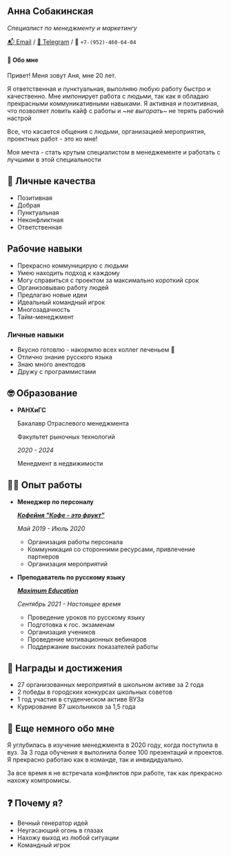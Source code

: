 ## Анна Собакинская 
*Специалист по менеджменту и маркетингу*

[📬 Email](a31a10a02@mail.ru)
/ [💬 Telegram](https://t.me/coffanya)
/ 📲 `+7-(952)-460-64-04`

#### 👋 Обо мне
Привет! Меня зовут Аня, мне 20 лет.

Я ответственная и пунктуальная, выполняю любую работу быстро и качественно. Мне импонирует работа с людьми, так как я обладаю прекрасными коммуникативными навыками. Я активная и позитивная, что позволяет ловить кайф с работы и ~_не выгорать_~ не терять рабочий настрой  

Все, что касается общения с людьми, организацией мероприятия, проектных работ - это ко мне!

Моя мечта - стать крутым специалистом в менеджементе и работать с лучшими в этой специальности

## 💪 Личные качества 
- Позитивная
- Добрая
- Пунктуальная
- Неконфликтная
- Ответственная 


## Рабочие навыки
- Прекрасно коммуницирую с людьми 
- Умею находить подход к каждому
- Могу справиться с проектом за максимально короткий срок 
- Организовываю работу людей 
- Предлагаю новые идеи 
- Идеальный командный игрок 
- Многозадачность 
- Тайм-менеджмент


### Личные навыки 
- Вкусно готовлю - накормлю всех коллег печеньем 🍪
- Отлично знание русского языка
- Знаю много анектодов
- Дружу с программистами 


## 🤓 Образование 
- **РАНХиГС**

    Бакалавр Отраслевого менеджмента

    Факультет рыночных технологий
    
    *2020 - 2024*

    Менедмент в недвижимости

## 👨‍💻 Опыт работы

- **Менеджер по персоналу**

    [***Кофейня "Кофе - это фрукт"***](https://www.instagram.com/coffeefruit.nn/)
    
    *Май 2019 - Июль 2020*

    - Организация работы персонала
    - Коммуникация со сторонними ресурсами, привлечение партнеров 
    - Организация мероприятий

- **Преподаватель по русскому языку**
    
    [***Maximum Education***](https://maximumtest.ru) 

    *Сентябрь 2021 - Настоящее время*
    
    - Проведение уроков по русскому языку
    - Подготовка к гос. экзаменам 
    - Организация учеников 
    - Проведение мотивационных вебинаров
    - Поддержание высоких показателей работы


## 🥇 Награды и достижения
- 27 организованных мероприятий в школьном активе за 2 года 
- 2 победы в городских конкурсах школьных советов 
- 1 год участия в студенческом активе ВУЗа
- Курирование 87 школьников за 1,5 года 

## 💬 Еще немного обо мне
Я углубилась в изучение менеджмента в 2020 году, когда поступила в вуз. За 3 года обучения я выполнила более 100 презентаций и проектов. Я прекрасно работаю как в команде, так и инвидидуально. 

За все время я не встречала конфликтов при работе, так как прекрасно нахожу компромисы.

## ❓ Почему я?

- Вечный генератор идей
- Неугасающий огонь в глазах 
- Нахожу выход из любой ситуации 
- Командный игрок